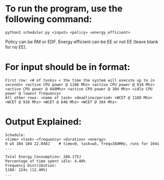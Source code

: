 # To run the program, use the following command:
```
python3 scheduler.py <input> <policy> <energy_efficient>
```
Policy can be RM or EDF.
Energy efficient can be EE or not EE (leave blank for no EE).

# For input should be in format:
```
First row: <# of tasks> < the time the system will execute up to in seconds> <active CPU power @ 1188 Mhz> <active CPU power @ 918 Mhz> <active CPU power @ 648Mhz> <active CPU power @ 384 Mhz> <idle CPU power @ lowest frequency>
All other rows: <name of task> <deadline/period> <WCET @ 1188 Mhz> <WCET @ 918 Mhz> <WCET @ 648 Mhz> <WCET @ 384 Mhz>
```

# Output Explained:
```
Schedule:
<time> <task> <frequency> <duration> <energy>
0 w5 384 104 22.048J    # time=0, task=w5, freq=384MHz, runs for 104s
...

Total Energy Consumption: 288.175J
Percentage of time spent idle: 4.40%
Frequency Distribution:
1188: 124s (12.40%)
...
```

